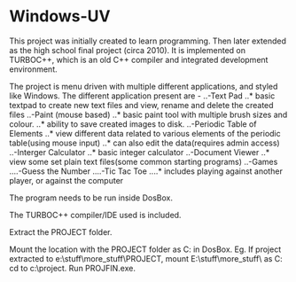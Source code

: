 # Windows-UV

This project was initially created to learn programming. Then later extended as the high school final project (circa 2010).
It is implemented on TURBOC++, which is an old C++ compiler and integrated development environment.

The project is menu driven with multiple different applications, and styled like Windows.
The different application present are -
..-Text Pad
..* basic textpad to create new text files and view, rename and delete the created files
..-Paint (mouse based)
..* basic paint tool with multiple brush sizes and colour.
..* ability to save created images to disk.
..-Periodic Table of Elements
..* view different data related to various elements of the periodic table(using mouse input)
..* can also edit the data(requires admin access)
..-Interger Calculator
..* basic integer calculator
..-Document Viewer
..* view some set plain text files(some common starting programs)
..-Games
....-Guess the Number
....-Tic Tac Toe
....* includes playing against another player, or against the computer

The program needs to be run inside DosBox.

The TURBOC++ compiler/IDE used is included.

Extract the PROJECT folder.

Mount the location with the PROJECT folder as C: in DosBox. 
Eg. If project extracted to e:\stuff\more_stuff\PROJECT, mount E:\stuff\more_stuff\ as C:
cd to c:\project.
Run PROJFIN.exe.


